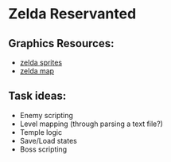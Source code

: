 Zelda Reservanted
=================

Graphics Resources:
-------------------
* [zelda sprites](http://www.spriters-resource.com/nes/thelegendofzelda/)
* [zelda map](http://www.nesmaps.com/maps/Zelda/ZeldaOverworld1stQuest.swf)

Task ideas:
-----------
* Enemy scripting
* Level mapping (through parsing a text file?)
* Temple logic
* Save/Load states
* Boss scripting
